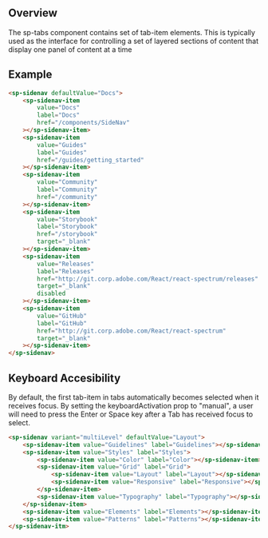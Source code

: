 ## Overview

The sp-tabs component contains set of tab-item elements. This is typically used as the interface for controlling a set of layered sections of content that display one panel of content at a time

## Example

```html
<sp-sidenav defaultValue="Docs">
    <sp-sidenav-item
        value="Docs"
        label="Docs"
        href="/components/SideNav"
    ></sp-sidenav-item>
    <sp-sidenav-item
        value="Guides"
        label="Guides"
        href="/guides/getting_started"
    ></sp-sidenav-item>
    <sp-sidenav-item
        value="Community"
        label="Community"
        href="/community"
    ></sp-sidenav-item>
    <sp-sidenav-item
        value="Storybook"
        label="Storybook"
        href="/storybook"
        target="_blank"
    ></sp-sidenav-item>
    <sp-sidenav-item
        value="Releases"
        label="Releases"
        href="http://git.corp.adobe.com/React/react-spectrum/releases"
        target="_blank"
        disabled
    ></sp-sidenav-item>
    <sp-sidenav-item
        value="GitHub"
        label="GitHub"
        href="http://git.corp.adobe.com/React/react-spectrum"
        target="_blank"
    ></sp-sidenav-item>
</sp-sidenav>
```

## Keyboard Accesibility

By default, the first tab-item in tabs automatically becomes selected when it receives focus. By setting the keyboardActivation prop to "manual", a user will need to press the Enter or Space key after a Tab has received focus to select.

```html
<sp-sidenav variant="multiLevel" defaultValue="Layout">
    <sp-sidenav-item value="Guidelines" label="Guidelines"></sp-sidenav-item>
    <sp-sidenav-item value="Styles" label="Styles">
        <sp-sidenav-item value="Color" label="Color"></sp-sidenav-item>
        <sp-sidenav-item value="Grid" label="Grid">
            <sp-sidenav-item value="Layout" label="Layout"></sp-sidenav-item>
            <sp-sidenav-item value="Responsive" label="Responsive"></sp-sidenav-item>
        </sp-sidenav-item>
        <sp-sidenav-item value="Typography" label="Typography"></sp-sidenav-item>
    </sp-sidenav-item>
    <sp-sidenav-item value="Elements" label="Elements"></sp-sidenav-item>
    <sp-sidenav-item value="Patterns" label="Patterns"></sp-sidenav-item>
</sp-sidenav-itm>
```
